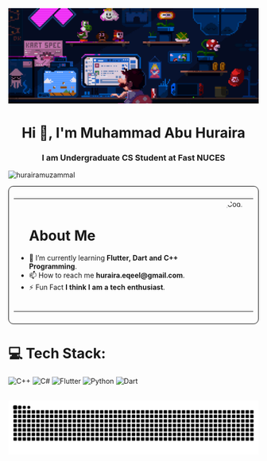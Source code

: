 <img src=".github/workflows/github.gif"  alt="GitHub Workflow GIF">

<h1 align="center">Hi 👋, I'm Muhammad Abu Huraira</h1>
<h3 align="center">I am Undergraduate CS Student at Fast NUCES</h3>

<p align="left"> <img src="https://komarev.com/ghpvc/?username=hurairamuzammal&label=Profile%20views&color=0e75b6&style=flat" alt="hurairamuzammal" /> </p>

<div style="border:1px solid black; border-radius:10px; padding:10px;">

<table>
  <tr>
    <td>
      <ul>
        <h1>About Me</h1>
        <li>🌱 I’m currently learning <b>Flutter, Dart and C++ Programming</b>.</li>
        <li>📫 How to reach me <b>huraira.eqeel@gmail.com</b>.</li>
        <li>⚡ Fun Fact <b>I think I am a tech enthusiast</b>.</li>
      </ul>
    </td>
    <td>
    <img align="right" alt="Coding" height="220px" style="border-radius: 50%;" src="https://cdn.dribbble.com/users/1162077/screenshots/3848914/programmer.gif">
    </td>
  </tr>
</table>




</div>



<!-- - 🌱 I’m currently learning **Flutter, Dart and C++ Programming**.

- 📫 How to reach me **huraira.eqeel@gmail.com**.

- ⚡ Fun Fact **I think I am tech enthausist**. -->



# 💻 Tech Stack:
![C++](https://img.shields.io/badge/c++-%2300599C.svg?style=for-the-badge&logo=c%2B%2B&logoColor=white) ![C#](https://img.shields.io/badge/c%23-%23239120.svg?style=for-the-badge&logo=csharp&logoColor=white) ![Flutter](https://img.shields.io/badge/Flutter-%2302569B.svg?style=for-the-badge&logo=Flutter&logoColor=white) ![Python](https://img.shields.io/badge/python-3670A0?style=for-the-badge&logo=python&logoColor=ffdd54) ![Dart](https://img.shields.io/badge/dart-%230175C2.svg?style=for-the-badge&logo=dart&logoColor=white)



<br clear="both"> 
<img src="https://raw.githubusercontent.com/hurairamuzammal/hurairamuzammal/output/snake.svg" alt="Snake animation" />

###


